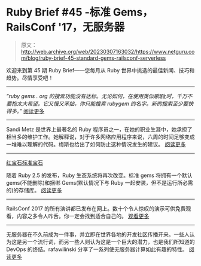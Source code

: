 # Ruby Brief #45 -标准 Gems，RailsConf '17，无服务器

> 原文：<http://web.archive.org/web/20230307163032/https://www.netguru.com/blog/ruby-brief-45-standard-gems-railsconf-serverless>

 欢迎来到第 45 期 Ruby Brief——您每月从 Ruby 世界中挑选的最佳新闻、技巧和趋势。尽情享受吧！

* * *

*”ruby gems . org 的搜索功能没有达标。无论如何，在使用类似歌剧*[*r*](http://web.archive.org/web/20221202092202/https://www.postgresql.org/docs/8.3/static/functions-matching.html)*时，千万不要抱太大希望。它又慢又笨拙，你只能搜索 rubygem 的名字。新的搜索至少要快得多。”* [阅读更多](http://web.archive.org/web/20221202092202/https://hackernoon.com/you-know-for-search-de62b6126a86)

* * *

Sandi Metz 是世界上最著名的 Ruby 程序员之一，在她的职业生涯中，她承担了相当多的维护工作。她解释说，对于许多网络应用程序来说，六周的时间足够变成一堆难以理解的代码。梅斯也给出了如何防止这种情况发生的建议。 [阅读更多](http://web.archive.org/web/20221202092202/https://www.sandimetz.com/blog/2017/6/1/the-half-life-of-code)

* * *

[红宝石标准宝石](http://web.archive.org/web/20221202092202/https://stdgems.org/)

随着 Ruby 2.5 的发布，Ruby 生态系统将再次改变。标准 gems 将拥有一个默认 gems(不能删除)和捆绑 Gems(默认情况下与 Ruby 一起安装，但不是运行所必需的)的存储库。 [阅读更多](http://web.archive.org/web/20221202092202/https://stdgems.org/)

* * *

RailsConf 2017 的所有演讲都已发布在网上。数十个令人惊叹的演示可供免费观看，内容之多令人咋舌。你一定会找到适合自己的。 [观看更多](http://web.archive.org/web/20221202092202/http://confreaks.tv/events/railsconf2017)

* * *

无服务器在不久前成为一件事，并立即在世界各地的开发社区传播开来。一些人认为这是另一个流行词，而另一些人则认为这是一个巨大的潜力，也是我们所知道的 DevOps 的终结。rafawiliński 分享了一系列使无服务器计算如此有趣的特性。 [阅读更多](http://web.archive.org/web/20221202092202/https://www.netguru.com/blog/kickstarting-your-business-without-servers-for-free-a-practical-guide-to-serverless)